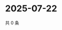 # 2025-07-22

共 0 条

<!-- BEGIN ZHIHUQUESTIONS -->
<!-- 最后更新时间 Tue Jul 22 2025 03:12:09 GMT+0800 (China Standard Time) -->

<!-- END ZHIHUQUESTIONS -->
